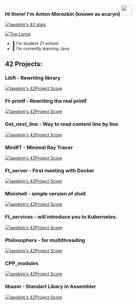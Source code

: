 ### Hi there! I'm Anton Morozkin (known as acaryn) <img src=https://user-images.githubusercontent.com/1303154/88677602-1635ba80-d120-11ea-84d8-d263ba5fc3c0.gif width="35">

[![jaeskim's 42 stats](https://badge42.herokuapp.com/api/stats/acaryn?privacyEmail=true)](https://www.42.fr/)

[![Top Langs](https://github-readme-stats.vercel.app/api/top-langs/?username=a173&layout=compact)](https://github.com/anuraghazra/github-readme-stats)

- 🔭 I’m student 21 school
- 🌱 I’m currently learning Java

## 42 Projects:
### Libft - Rewriting library
[![jaeskim's 42Project Score](https://badge42.herokuapp.com/api/project/acaryn/Libft)](https://github.com/a173/libft)

### Ft-printf - Rewriting the real printf
[![jaeskim's 42Project Score](https://badge42.herokuapp.com/api/project/acaryn/ft_printf)](https://github.com/a173/ft_printf)

### Get_next_line - Way to read content line by line
[![jaeskim's 42Project Score](https://badge42.herokuapp.com/api/project/acaryn/get_next_line)](https://github.com/a173/get_next_line)

### MiniRT - Minimal Ray Tracer
[![jaeskim's 42Project Score](https://badge42.herokuapp.com/api/project/acaryn/minirt)](https://github.com/a173/minirt)

### Ft_server - First meeting with Docker
[![jaeskim's 42Project Score](https://badge42.herokuapp.com/api/project/acaryn/ft_server)](https://github.com/a173/ft_server)

### Minishell - simple version of shell
[![jaeskim's 42Project Score](https://badge42.herokuapp.com/api/project/acaryn/minishell)](https://github.com/a173/minishell)

### Ft_services - will introduce you to Kubernetes.
[![jaeskim's 42Project Score](https://badge42.herokuapp.com/api/project/acaryn/ft_services)](https://github.com/a173/ft_services)

### Philosophers - for multithreading
[![jaeskim's 42Project Score](https://badge42.herokuapp.com/api/project/acaryn/philosophers)](https://github.com/a173/philosophers)

### CPP_modules
[![jaeskim's 42Project Score](https://badge42.herokuapp.com/api/project/acaryn/cpp-module-08)](https://github.com/a173/CPP_modules)

### libasm - Standart Libary in Assembler
[![jaeskim's 42Project Score](https://badge42.herokuapp.com/api/project/acaryn/libasm)](https://github.com/a173/libasm)
